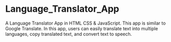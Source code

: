 # Language_Translator_App
A Language Translator App in HTML CSS &amp; JavaScript. This app is similar to Google Translate. In this app, users can easily translate text into multiple languages, copy translated text, and convert text to speech.
